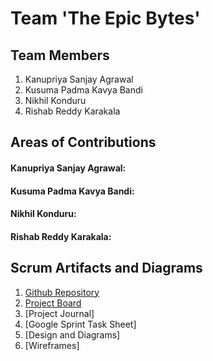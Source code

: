 # Team 'The Epic Bytes'
## Team Members
1. Kanupriya Sanjay Agrawal
2. Kusuma Padma Kavya Bandi
3. Nikhil Konduru
4. Rishab Reddy Karakala
    
## Areas of Contributions
#### Kanupriya Sanjay Agrawal:
#### Kusuma Padma Kavya Bandi:
#### Nikhil Konduru:
#### Rishab Reddy Karakala:

## Scrum Artifacts and Diagrams
1. [Github Repository](https://github.com/gopinathsjsu/team-project-epic-bytes)
2. [Project Board](https://github.com/gopinathsjsu/team-project-epic-bytes/projects/1?fullscreen=true)
3. [Project Journal]
4. [Google Sprint Task Sheet]
5. [Design and Diagrams]
6. [Wireframes]
